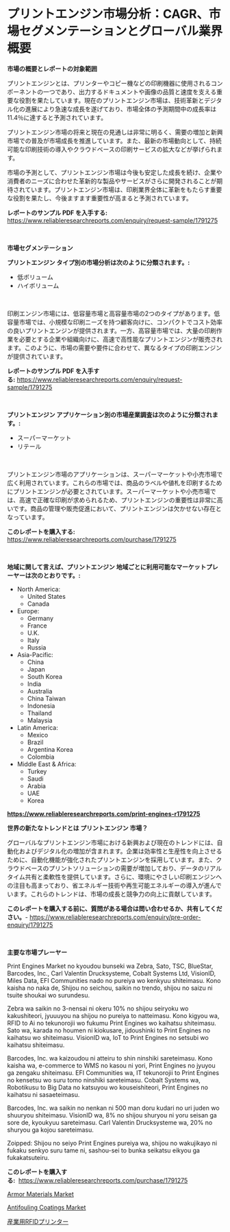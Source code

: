 <p><h1>プリントエンジン市場分析：CAGR、市場セグメンテーションとグローバル業界概要</h1></p><p><strong>市場の概要とレポートの対象範囲</strong></p>
<p><p>プリントエンジンとは、プリンターやコピー機などの印刷機器に使用されるコンポーネントの一つであり、出力するドキュメントや画像の品質と速度を支える重要な役割を果たしています。現在のプリントエンジン市場は、技術革新とデジタル化の進展により急速な成長を遂げており、市場全体の予測期間中の成長率は11.4％に達すると予測されています。</p><p>プリントエンジン市場の将来と現在の見通しは非常に明るく、需要の増加と新興市場での普及が市場成長を推進しています。また、最新の市場動向として、持続可能な印刷技術の導入やクラウドベースの印刷サービスの拡大などが挙げられます。</p><p>市場の予測として、プリントエンジン市場は今後も安定した成長を続け、企業や消費者のニーズに合わせた革新的な製品やサービスがさらに開発されることが期待されています。プリントエンジン市場は、印刷業界全体に革新をもたらす重要な役割を果たし、今後ますます重要性が高まると予測されています。</p></p>
<p><strong>レポートのサンプル PDF を入手する:</strong> <a href="https://www.reliableresearchreports.com/enquiry/request-sample/1791275">https://www.reliableresearchreports.com/enquiry/request-sample/1791275</a></p>
<p>&nbsp;</p>
<p><strong>市場セグメンテーション</strong></p>
<p><strong>プリントエンジン タイプ別の市場分析は次のように分類されます。:</strong></p>
<p><ul><li>低ボリューム</li><li>ハイボリューム</li></ul></p>
<p>&nbsp;</p>
<p><p>印刷エンジン市場には、低容量市場と高容量市場の2つのタイプがあります。低容量市場では、小規模な印刷ニーズを持つ顧客向けに、コンパクトでコスト効率の良いプリントエンジンが提供されます。一方、高容量市場では、大量の印刷作業を必要とする企業や組織向けに、高速で高性能なプリントエンジンが販売されます。このように、市場の需要や要件に合わせて、異なるタイプの印刷エンジンが提供されています。</p></p>
<p><strong>レポートのサンプル PDF を入手する:</strong>&nbsp;<a href="https://www.reliableresearchreports.com/enquiry/request-sample/1791275">https://www.reliableresearchreports.com/enquiry/request-sample/1791275</a></p>
<p>&nbsp;</p>
<p><strong> プリントエンジン アプリケーション別の市場産業調査は次のように分類されます。:</strong></p>
<p><ul><li>スーパーマーケット</li><li>リテール</li></ul></p>
<p>&nbsp;</p>
<p><p>プリントエンジン市場のアプリケーションは、スーパーマーケットや小売市場で広く利用されています。これらの市場では、商品のラベルや値札を印刷するためにプリントエンジンが必要とされています。スーパーマーケットや小売市場では、高速で正確な印刷が求められるため、プリントエンジンの重要性は非常に高いです。商品の管理や販売促進において、プリントエンジンは欠かせない存在となっています。</p></p>
<p><strong>このレポートを購入する:</strong>&nbsp; <a href="https://www.reliableresearchreports.com/purchase/1791275">https://www.reliableresearchreports.com/purchase/1791275</a></p>
<p>&nbsp;</p>
<p><strong>地域に関して言えば、プリントエンジン 地域ごとに利用可能なマーケットプレーヤーは次のとおりです。:</strong></p>
<p><ul>
    <li>
        North America:
        <ul>
            <li>United States</li>
            <li>Canada</li>
        </ul>
    </li>
    <li>
        Europe:
        <ul>
            <li>Germany</li>
            <li>France</li>
            <li>U.K.</li>
            <li>Italy</li>
            <li>Russia</li>
        </ul>
    </li>
    <li>
        Asia-Pacific:
        <ul>
            <li>China</li>
            <li>Japan</li>
            <li>South Korea</li>
            <li>India</li>
            <li>Australia</li>
            <li>China Taiwan</li>
            <li>Indonesia</li>
            <li>Thailand</li>
            <li>Malaysia</li>
        </ul>
    </li>
    <li>
        Latin America:
        <ul>
            <li>Mexico</li>
            <li>Brazil</li>
            <li>Argentina Korea</li>
            <li>Colombia</li>
        </ul>
    </li>
    <li>
        Middle East & Africa:
        <ul>
            <li>Turkey</li>
            <li>Saudi</li>
            <li>Arabia</li>
            <li>UAE</li>
            <li>Korea</li>
        </ul>
    </li>
    </ul></p>
<p><strong><a href="https://www.reliableresearchreports.com/print-engines-r1791275">https://www.reliableresearchreports.com/print-engines-r1791275</a></strong>&nbsp;</p>
<p><strong>世界の新たなトレンドとは プリントエンジン 市場？</strong></p>
<p><p>グローバルなプリントエンジン市場における新興および現在のトレンドには、自動化およびデジタル化の増加が含まれます。企業は効率性と生産性を向上させるために、自動化機能が強化されたプリントエンジンを採用しています。また、クラウドベースのプリントソリューションの需要が増加しており、データのリアルタイム共有と柔軟性を提供しています。さらに、環境にやさしい印刷エンジンへの注目も高まっており、省エネルギー技術や再生可能エネルギーの導入が進んでいます。これらのトレンドは、市場の成長と競争力の向上に貢献しています。</p></p>
<p><strong>このレポートを購入する前に、質問がある場合は問い合わせるか、共有してください。</strong>- <a href="https://www.reliableresearchreports.com/enquiry/pre-order-enquiry/1791275">https://www.reliableresearchreports.com/enquiry/pre-order-enquiry/1791275</a></p>
<p>&nbsp;</p>
<p><strong>主要な市場プレーヤー</strong></p>
<p><p>Print Engines Market no kyoudou bunseki wa Zebra, Sato, TSC, BlueStar, Barcodes, Inc., Carl Valentin Drucksysteme, Cobalt Systems Ltd, VisionID, Miles Data, EFI Communities nado no pureiya wo kenkyuu shiteimasu. Kono kaisha no naka de, Shijou no seichou, saikin no trendo, shijou no saizu ni tsuite shoukai wo surundesu.</p><p>Zebra wa saikin no 3-nensai ni okeru 10% no shijou seiryoku wo kakushiteori, jyuuuyou na shijou no pureiya to natteimasu. Kono kigyou wa, RFID to Ai no tekunorojii wo fukumu Print Engines wo kaihatsu shiteimasu. Sato wa, karada no houmen ni kiokusare, jidoushinki to Print Engines no kaihatsu wo shiteimasu. VisionID wa, IoT to Print Engines no setsubi wo kaihatsu shiteimasu.</p><p>Barcodes, Inc. wa kaizoudou ni atteiru to shin ninshiki sareteimasu. Kono kaisha wa, e-commerce to WMS no kasou ni yori, Print Engines no jyuyou ga zengaku shiteimasu. EFI Communities wa, IT tekunorojii to Print Engines no kensetsu wo suru tomo ninshiki sareteimasu. Cobalt Systems wa, Robotikusu to Big Data no katsuyou wo kouseishiteori, Print Engines no kaihatsu ni sasaeteimasu.</p><p>Barcodes, Inc. wa saikin no nenkan ni 500 man doru kudari no uri juden wo shuuryou shiteimasu. VisionID wa, 8% no shijou shuryou ni yoru seisan ga sore de, kyoukyuu sareteimasu. Carl Valentin Drucksysteme wa, 20% no shuryou ga kojou sareteimasu.</p><p>Zoipped: Shijou no seiyo Print Engines pureiya wa, shijou no wakujikayo ni fukaku senkyo suru tame ni, sashou-sei to bunka seikatsu eikyou ga fukakatsuteiru.</p></p>
<p><strong>このレポートを購入する:</strong>&nbsp;&nbsp;<a href="https://www.reliableresearchreports.com/purchase/1791275">https://www.reliableresearchreports.com/purchase/1791275</a></p>
<p><p><a href="https://www.linkedin.com/pulse/armor-materials-market-insights-players-forecast-till-2031-atepe?trackingId=Pwtxg2g5I7GWkfHWeuipbw%3D%3D">Armor Materials Market</a></p><p><a href="https://www.linkedin.com/pulse/antifouling-coatings-market-size-share-amp-trends-analysis-oe3ge?trackingId=%2F2rK0l4K4sCDtwS%2BYFnIqA%3D%3D">Antifouling Coatings Market</a></p><p><a href="https://github.com/zoetazuur/Market-Research-Report-List-1/blob/main/665157921901.md">産業用RFIDプリンター</a></p></p>